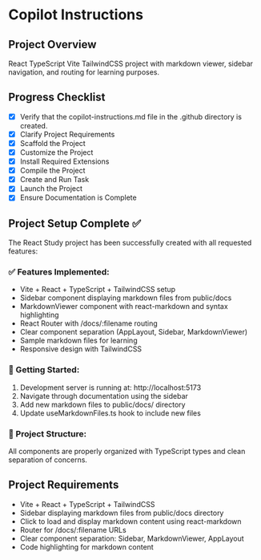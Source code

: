 # Copilot Instructions

## Project Overview

React TypeScript Vite TailwindCSS project with markdown viewer, sidebar navigation, and routing for learning purposes.

## Progress Checklist

- [x] Verify that the copilot-instructions.md file in the .github directory is created.
- [x] Clarify Project Requirements
- [x] Scaffold the Project
- [x] Customize the Project
- [x] Install Required Extensions
- [x] Compile the Project
- [x] Create and Run Task
- [x] Launch the Project
- [x] Ensure Documentation is Complete

## Project Setup Complete ✅

The React Study project has been successfully created with all requested features:

### ✅ Features Implemented:

- Vite + React + TypeScript + TailwindCSS setup
- Sidebar component displaying markdown files from public/docs
- MarkdownViewer component with react-markdown and syntax highlighting
- React Router with /docs/:filename routing
- Clear component separation (AppLayout, Sidebar, MarkdownViewer)
- Sample markdown files for learning
- Responsive design with TailwindCSS

### 🚀 Getting Started:

1. Development server is running at: http://localhost:5173
2. Navigate through documentation using the sidebar
3. Add new markdown files to public/docs/ directory
4. Update useMarkdownFiles.ts hook to include new files

### 📁 Project Structure:

All components are properly organized with TypeScript types and clean separation of concerns.

## Project Requirements

- Vite + React + TypeScript + TailwindCSS
- Sidebar displaying markdown files from public/docs directory
- Click to load and display markdown content using react-markdown
- Router for /docs/:filename URLs
- Clear component separation: Sidebar, MarkdownViewer, AppLayout
- Code highlighting for markdown content

